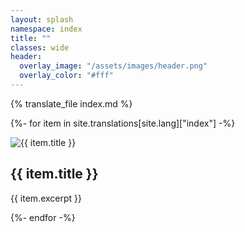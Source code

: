 ```yaml
---
layout: splash
namespace: index
title: ""
classes: wide
header:
  overlay_image: "/assets/images/header.png"
  overlay_color: "#fff"
---
```


{% translate_file index.md %}

<div class="feature__wrapper">

{%- for item in site.translations[site.lang]["index"] -%}
    <div class="feature__item">
      <div class="archive__item">
          <div class="archive__item-teaser">
            <img src="{{ item.image_path }}" alt="{{ item.title }}" />
          </div>
        <div class="archive__item-body">
            <h2 class="archive__item-title">{{ item.title }}</h2>
            <div class="archive__item-excerpt">
              <p>{{ item.excerpt }}</p>
            </div>
        </div>
      </div>
    </div>
{%- endfor -%}

</div>
